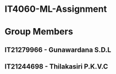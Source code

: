 # IT4060-ML-Assignment
# Group Members
## IT21279966 - Gunawardana S.D.L
## IT21244698 - Thilakasiri P.K.V.C
